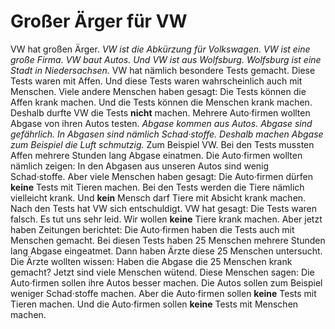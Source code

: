 # Großer Ärger für VW

VW hat großen Ärger. 
*VW ist die Abkürzung für Volkswagen.* 
*VW ist eine große Firma.* 
*VW baut Autos.* 
*Und VW ist aus Wolfsburg.* 
*Wolfsburg ist eine Stadt in Niedersachsen.* VW hat nämlich besondere Tests gemacht. Diese Tests waren mit Affen. Und diese Tests waren wahrscheinlich auch mit Menschen. Viele andere Menschen haben gesagt: Die Tests können die Affen krank machen. Und die Tests können die Menschen krank machen. Deshalb durfte VW die Tests **nicht** machen. 
Mehrere Auto·firmen wollten Abgase von ihren Autos testen. 
*Abgase kommen aus Autos.* 
*Abgase sind gefährlich.* 
*In Abgasen sind nämlich Schad·stoffe.* 
*Deshalb machen Abgase zum Beispiel die Luft schmutzig.* Zum Beispiel VW. Bei den Tests mussten Affen mehrere Stunden lang Abgase einatmen. Die Auto·firmen wollten nämlich zeigen: In den Abgasen aus unseren Autos sind wenig Schad·stoffe. Aber viele Menschen haben gesagt: Die Auto·firmen dürfen **keine** Tests mit Tieren machen. Bei den Tests werden die Tiere nämlich vielleicht krank. Und **kein** Mensch darf Tiere mit Absicht krank machen. 
Nach den Tests hat VW sich entschuldigt. VW hat gesagt: Die Tests waren falsch. Es tut uns sehr leid. Wir wollen **keine** Tiere krank machen. 
Aber jetzt haben Zeitungen berichtet: Die Auto·firmen haben die Tests auch mit Menschen gemacht. Bei diesen Tests haben 25 Menschen mehrere Stunden lang Abgase eingeatmet. Dann haben Ärzte diese 25 Menschen untersucht. Die Ärzte wollten wissen: Haben die Abgase die 25 Menschen krank gemacht? 
Jetzt sind viele Menschen wütend. Diese Menschen sagen: Die Auto·firmen sollen ihre Autos besser machen. Die Autos sollen zum Beispiel weniger Schad·stoffe machen. Aber die Auto·firmen sollen **keine** Tests mit Tieren machen. Und die Auto·firmen sollen **keine** Tests mit Menschen machen. 
